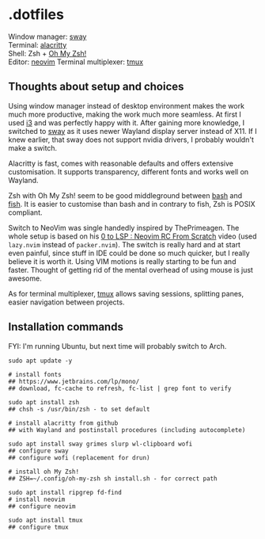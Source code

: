 # .dotfiles

Window manager: [sway](https://github.com/swaywm/sway)  
Terminal: [alacritty](https://github.com/alacritty/alacritty)  
Shell: Zsh + [Oh My Zsh!](https://ohmyz.sh/)  
Editor: [neovim](https://github.com/neovim/neovim)
Terminal multiplexer: [tmux](https://github.com/tmux/tmux)

## Thoughts about setup and choices

Using window manager instead of desktop environment makes the work much more 
productive, making the work much more seamless. At first I used 
[i3](https://i3wm.org/) and was perfectly happy with it. After gaining more 
knowledge, I switched to [sway](https://github.com/swaywm/sway) as it uses newer 
Wayland display server instead of X11. If I knew earlier, that sway does not 
support nvidia drivers, I probably wouldn't make a switch.

Alacritty is fast, comes with reasonable defaults and offers extensive 
customisation. It supports transparency, different fonts and works well on 
Wayland. 

Zsh with Oh My Zsh! seem to be good middleground between 
[bash](https://github.com/topics/bash) and 
[fish](https://github.com/fish-shell/fish-shell). It is easier to customise than
bash and in contrary to fish, Zsh is POSIX compliant.

Switch to NeoVim was single handedly inspired by ThePrimeagen. The whole setup 
is based on his 
[0 to LSP : Neovim RC From Scratch](https://www.youtube.com/watch?v=w7i4amO_zaE) 
video (used `lazy.nvim` instead of `packer.nvim`). The switch is really hard
and at start even painful, since stuff in IDE could be done so much quicker, 
but I really believe it is worth it. Using VIM motions is really starting to 
be fun and faster. Thought of getting rid of the mental overhead of using mouse 
is just awesome.

As for terminal multiplexer, [tmux](https://github.com/tmux/tmux) allows saving
sessions, splitting panes, easier navigation between projects.

## Installation commands

FYI: I'm running Ubuntu, but next time will probably switch to Arch.

```
sudo apt update -y

# install fonts
## https://www.jetbrains.com/lp/mono/
## download, fc-cache to refresh, fc-list | grep font to verify

sudo apt install zsh
## chsh -s /usr/bin/zsh - to set default

# install alacritty from github
## with Wayland and postinstall procedures (including autocomplete)

sudo apt install sway grimes slurp wl-clipboard wofi
## configure sway
## configure wofi (replacement for drun)

# install oh My Zsh!
## ZSH=~/.config/oh-my-zsh sh install.sh - for correct path

sudo apt install ripgrep fd-find
# install neovim
## configure neovim

sudo apt install tmux
## configure tmux
```

